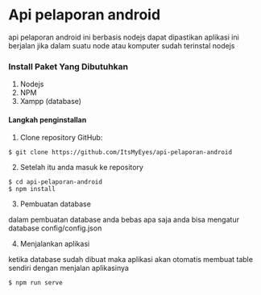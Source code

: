 # Api pelaporan android

api pelaporan android ini berbasis nodejs dapat dipastikan aplikasi ini berjalan jika dalam suatu node atau komputer sudah terinstal nodejs

### Install Paket Yang Dibutuhkan

1. Nodejs
2. NPM
3. Xampp (database)

#### Langkah penginstallan

1.  Clone repository GitHub:

```shell
$ git clone https://github.com/ItsMyEyes/api-pelaporan-android
```

2. Setelah itu anda masuk ke repository

```shell
$ cd api-pelaporan-android
$ npm install
```

3. Pembuatan database

dalam pembuatan database anda bebas apa saja anda bisa mengatur database config/config.json

4. Menjalankan aplikasi

ketika database sudah dibuat maka aplikasi akan otomatis membuat table sendiri dengan menjalan aplikasinya

```shell
$ npm run serve
```